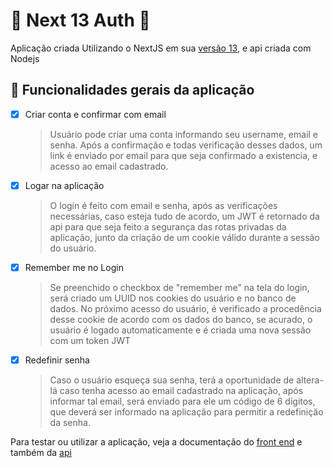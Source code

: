 # 🔐 Next 13 Auth 🔐

Aplicação criada Utilizando o NextJS em sua [versão 13](https://nextjs.org/blog/next-13), e api criada com Nodejs

## 🧪 Funcionalidades gerais da aplicação

- [x] Criar conta e confirmar com email

  > Usuário pode criar uma conta informando seu username, email e senha. Após a confirmação e todas verificação desses dados, um link é enviado por email para que seja confirmado a existencia, e acesso ao email cadastrado.
  
- [x] Logar na aplicação

  > O login é feito com email e senha, após as verificações necessárias, caso esteja tudo de acordo, um JWT é retornado da api para que seja feito a segurança das rotas privadas da aplicação, junto da criação de um cookie válido durante a sessão do usuário.
  
- [x] Remember me no Login

  > Se preenchido o checkbox de "remember me" na tela do login, será criado um UUID nos cookies do usuário e no banco de dados. No próximo acesso do usuário, é verificado a procedência desse cookie de acordo com os dados do banco, se acurado, o usuário é logado automaticamente e é criada uma nova sessão com um token JWT

- [x] Redefinir senha

  > Caso o usuário esqueça sua senha, terá a oportunidade de altera-lá caso tenha acesso ao email cadastrado na aplicação, após informar tal email, será enviado para ele um código de 6 dígitos, que deverá ser informado na aplicação para permitir a redefinição da senha.
  
Para testar ou utilizar a aplicação, veja a documentação do [front end](./webapp) e também da [api](./server)

